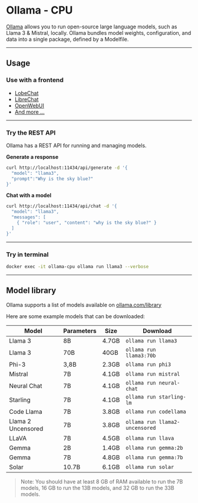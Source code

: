 # Ollama - CPU
[Ollama](https://github.com/ollama/ollama) allows you to run open-source large language models, such as Llama 3 & Mistral, locally. Ollama bundles model weights, configuration, and data into a single package, defined by a Modelfile.

---

## Usage

### Use with a frontend
- [LobeChat](https://github.com/lobehub/lobe-chat)
- [LibreChat](https://github.com/danny-avila/LibreChat)
- [OpenWebUI](https://github.com/open-webui/open-webui)
- [And more ...](https://github.com/ollama/ollama)

---

### Try the REST API
Ollama has a REST API for running and managing models.

**Generate a response**
```sh
curl http://localhost:11434/api/generate -d '{
  "model": "llama3",
  "prompt":"Why is the sky blue?"
}'
```

**Chat with a model**
```sh
curl http://localhost:11434/api/chat -d '{
  "model": "llama3",
  "messages": [
    { "role": "user", "content": "why is the sky blue?" }
  ]
}'
```
---

### Try in terminal
```sh
docker exec -it ollama-cpu ollama run llama3 --verbose
```

---

## Model library
Ollama supports a list of models available on [ollama.com/library](https://ollama.com/library 'ollama model library')

Here are some example models that can be downloaded:

| Model              | Parameters | Size  | Download                       |
| ------------------ | ---------- | ----- | ------------------------------ |
| Llama 3            | 8B         | 4.7GB | `ollama run llama3`            |
| Llama 3            | 70B        | 40GB  | `ollama run llama3:70b`        |
| Phi-3              | 3,8B       | 2.3GB | `ollama run phi3`              |
| Mistral            | 7B         | 4.1GB | `ollama run mistral`           |
| Neural Chat        | 7B         | 4.1GB | `ollama run neural-chat`       |
| Starling           | 7B         | 4.1GB | `ollama run starling-lm`       |
| Code Llama         | 7B         | 3.8GB | `ollama run codellama`         |
| Llama 2 Uncensored | 7B         | 3.8GB | `ollama run llama2-uncensored` |
| LLaVA              | 7B         | 4.5GB | `ollama run llava`             |
| Gemma              | 2B         | 1.4GB | `ollama run gemma:2b`          |
| Gemma              | 7B         | 4.8GB | `ollama run gemma:7b`          |
| Solar              | 10.7B      | 6.1GB | `ollama run solar`             |

> Note: You should have at least 8 GB of RAM available to run the 7B models, 16 GB to run the 13B models, and 32 GB to run the 33B models.
